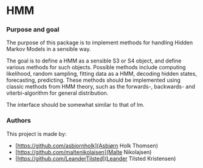 # HMM

### Purpose and goal

The purpose of this package is to implement methods for handling Hidden Markov Models in a sensible way.

The goal is to define a HMM as a sensible S3 or S4 object, and define various methods for such objects.
Possible methods include computing likelihood, random sampling, fitting data as a HMM, decoding hidden states, forecasting, predicting.
These methods should be implemented using classic methods from HMM theory, such as the forwards-, backwards- and viterbi-algorithm for general distribution.

The interface should be somewhat similar to that of lm.

### Authors

This project is made by:
- [https://github.com/asbjornholk](Asbjørn Holk Thomsen)
- [https://github.com/maltenikolajsen](Malte Nikolajsen)
- [https://github.com/LeanderTilsted](Leander Tilsted Kristensen)
